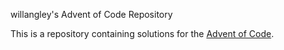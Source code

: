willangley's Advent of Code Repository

This is a repository containing solutions for the
[Advent of Code](https://adventofcode.com/).
